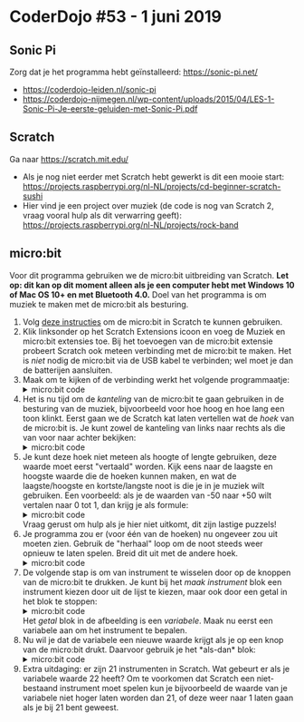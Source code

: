 # CoderDojo #53 - 1 juni 2019

## Sonic Pi

Zorg dat je het programma hebt geïnstalleerd: <https://sonic-pi.net/>

- <https://coderdojo-leiden.nl/sonic-pi>
- <https://coderdojo-nijmegen.nl/wp-content/uploads/2015/04/LES-1-Sonic-Pi-Je-eerste-geluiden-met-Sonic-Pi.pdf>

## Scratch

Ga naar <https://scratch.mit.edu/>

- Als je nog niet eerder met Scratch hebt gewerkt is dit een mooie start: <https://projects.raspberrypi.org/nl-NL/projects/cd-beginner-scratch-sushi>
- Hier vind je een project over muziek (de code is nog van Scratch 2, vraag vooral hulp als dit verwarring geeft): <https://projects.raspberrypi.org/nl-NL/projects/rock-band>

## micro:bit

Voor dit programma gebruiken we de micro:bit uitbreiding van Scratch. **Let op: dit kan op dit moment alleen als je een computer hebt met Windows 10 of Mac OS 10+ en met Bluetooth 4.0.**
Doel van het programma is om muziek te maken met de micro:bit als besturing.

<ol>
  <li>
    Volg <a href="https://scratch.mit.edu/microbit">deze instructies</a> om de micro:bit in Scratch te kunnen gebruiken.
  </li>
  <li>
    Klik linksonder op het Scratch Extensions icoon en voeg de Muziek en micro:bit extensies toe. Bij het toevoegen van de micro:bit extensie probeert Scratch ook meteen verbinding met de micro:bit te maken. Het is <i>niet</i> nodig de micro:bit via de USB kabel te verbinden; wel moet je dan de batterijen aansluiten.
  </li>
  <li>
    Maak om te kijken of de verbinding werkt het volgende programmaatje:
  </li>
  <details>
    <summary>micro:bit code</summary>
    <br /><br /><img src="./img/01-test-verbinding.png"/><br /><br />
  </details>
  <li>
    Het is nu tijd om de <i>kanteling</i> van de micro:bit te gaan gebruiken in de besturing van de muziek, bijvoorbeeld voor hoe hoog en hoe lang een toon klinkt. Eerst gaan we de Scratch kat laten vertellen wat de <i>hoek</i> van de micro:bit is. Je kunt zowel de kanteling van links naar rechts als die van voor naar achter bekijken:
  </li>
  <details>
    <summary>micro:bit code</summary>
    <br /><br /><img src="./img/02-kantelhoek-tonen.png"/><br /><br />
  </details>
  <li>
    Je kunt deze hoek niet meteen als hoogte of lengte gebruiken, deze waarde moet eerst "vertaald" worden. Kijk eens naar de laagste en hoogste waarde die de hoeken kunnen maken, en wat de laagste/hoogste en kortste/langste noot is die je in je muziek wilt gebruiken. Een voorbeeld: als je de waarden van -50 naar +50 wilt vertalen naar 0 tot 1, dan krijg je als formule:
  </li>
  <details>
    <summary>micro:bit code</summary>
    <br /><br /><img src="./img/03-kantelhoek-vertalen.png"/><br /><br />
  </details>
    Vraag gerust om hulp als je hier niet uitkomt, dit zijn lastige puzzels!
  <li>
    Je programma zou er (voor één van de hoeken) nu ongeveer zou uit moeten zien. Gebruik de "herhaal" loop om de noot steeds weer opnieuw te laten spelen. Breid dit uit met de andere hoek.
  </li>
  <details>
    <summary>micro:bit code</summary>
    <br /><br /><img src="./img/04-kantel-als-hoogte.png"/><br /><br />
  </details>
  <li>
    De volgende stap is om van instrument te wisselen door op de knoppen van de micro:bit te drukken. Je kunt bij het <i>maak instrument</i> blok een instrument kiezen door uit de lijst te kiezen, maar ook door een getal in het blok te stoppen:
  </li>
  <details>
    <summary>micro:bit code</summary>
    <br /><br /><img src="./img/05-variabele-in-instrument.png"/><br /><br />
  </details>
  Het <i>getal</i> blok in de afbeelding is een <i>variabele</i>. Maak nu eerst een variabele aan om het instrument te bepalen.
  <li>
    Nu wil je dat de variabele een nieuwe waarde krijgt als je op een knop van de micro:bit drukt. Daarvoor gebruik je het *als-dan* blok:
  </li>
  <details>
    <summary>micro:bit code</summary>
    <br /><br /><img src="./img/06-knop-verandert-instrument.png"/><br /><br />
    Doe dit ook voor de andere knop.
  </details>
  <li>
    Extra uitdaging: er zijn 21 instrumenten in Scratch. Wat gebeurt er als je variabele waarde 22 heeft? Om te voorkomen dat Scratch een niet-bestaand instrument moet spelen kun je bijvoorbeeld de waarde van je variabele niet hoger laten worden dan 21, of deze weer naar 1 laten gaan als je bij 21 bent geweest.
  </li>
